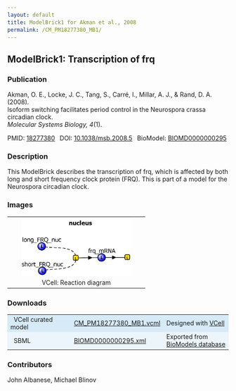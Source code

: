 ```yaml
---
layout: default
title: ModelBrick1 for Akman et al., 2008
permalink: /CM_PM18277380_MB1/
---
```


## ModelBrick1: Transcription of frq

### Publication 

Akman, O. E., Locke, J. C., Tang, S., Carré, I., Millar, A. J., & Rand, D. A. (2008).<br /> 
Isoform switching facilitates period control in the Neurospora crassa circadian clock.<br />
<i>Molecular Systems Biology, 4</i>(1).

 PMID: <a href="https://www.ncbi.nlm.nih.gov/pubmed/?term=18277380">18277380</a>&ensp; 
 DOI: <a href="https://doi.org/10.1038/msb.2008.5">10.1038/msb.2008.5</a>&ensp;
 BioModel: <a href="https://www.ebi.ac.uk/biomodels/BIOMD0000000295">BIOMD0000000295</a><br />

### Description

This ModelBrick describes the transcription of frq, which is affected by both long and short frequency clock protein (FRQ). This is part of a model for the Neurospora circadian clock.

### Images

 <table> 
  <td align="center" width="300"><a href="https://modelbricks.github.io/images/Vcellimages/CM_PM18277380_MB1.PNG"><img width="250" align="center" src="/images/Vcellimages/CM_PM18277380_MB1.PNG"/></a></td>
 <tr>
  <td align="center"> VCell: Reaction diagram</td>
 </tr>
 </table>
 
### Downloads
<center>
 <table>
  <td width="33%" bgcolor="#D6EAF8">&nbsp; VCell curated model </td>
  <td width="33%" bgcolor="#D6EAF8"><a href="/modelbricks/VCML_SBMLfiles/CM_PM18277380_MB1.vcml">CM_PM18277380_MB1.vcml</a></td>
  <td width="33%" bgcolor="#D6EAF8"> Designed with <a href="http://vcell.org"> VCell</a></td>
  <tr>
   <td bgcolor="#EBF5FB">&nbsp; SBML </td>
   <td bgcolor="#EBF5FB"><a href="/modelbricks/VCML_SBMLfiles/BIOMD0000000295.xml" download>BIOMD0000000295.xml</a></td>
   <td bgcolor="#EBF5FB"> Exported from <a href="https://www.ebi.ac.uk/biomodels/BIOMD0000000295">BioModels database</a></td>
  </tr>
 </table>
</center>
 
### Contributors
John Albanese, Michael Blinov
